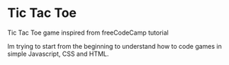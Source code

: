 # Tic Tac Toe
Tic Tac Toe game inspired from freeCodeCamp tutorial

Im trying to start from the beginning to understand how to code games in simple Javascript, CSS and HTML.
